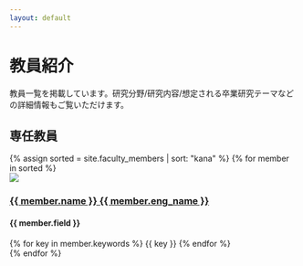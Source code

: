 ```yaml
---
layout: default
---
```


# 教員紹介

教員一覧を掲載しています。研究分野/研究内容/想定される卒業研究テーマなどの詳細情報もご覧いただけます。

## 専任教員
<div class="mi-member-list">
{% assign sorted = site.faculty_members | sort: "kana" %}
{% for member in sorted %}
  <div class="mi-member-list-cols">
    <div class="mi-member-list-box">
      <div class="mi-member-list-img">
        <a href="{{ member.url | relative_url }}"><img src="{{ member.photo  | relative_url }}"></a>
      </div>
      <div class="mi-member-text">
        <h3><a href="{{ member.url | relative_url }}">{{ member.name }} {{ member.eng_name }}</a></h3>
        <h4>{{ member.field }}</h4>
        <div class="mi-keywords-list">
        {% for key in member.keywords %}
          <span class="mi-keywords">{{ key }}</span>
        {% endfor %}
        </div>
      </div>
    </div>
  </div>
{% endfor %}
</div>